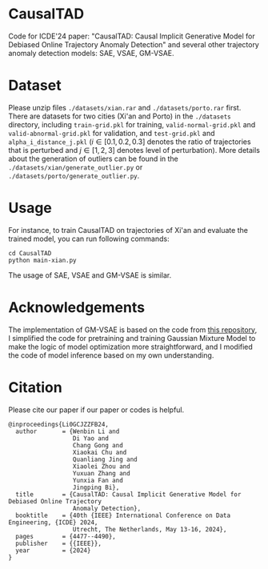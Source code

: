 # CausalTAD
Code for ICDE'24 paper: "CausalTAD: Causal Implicit Generative Model for Debiased Online Trajectory Anomaly Detection" and several other trajectory anomaly detection models: SAE, VSAE, GM-VSAE.

# Dataset
Please unzip files `./datasets/xian.rar` and `./datasets/porto.rar` first.
There are datasets for two cities (Xi'an and Porto) in the `./datasets` directory, including `train-grid.pkl` for training, `valid-normal-grid.pkl` and `valid-abnormal-grid.pkl` for validation, and `test-grid.pkl` and `alpha_i_distance_j.pkl` ($i \in [0.1, 0.2, 0.3]$ denotes the ratio of trajectories that is perturbed and $j \in [1, 2, 3]$ denotes level of perturbation). More details about the generation of outliers can be found in the `./datasets/xian/generate_outlier.py` or `./datasets/porto/generate_outlier.py`.

# Usage
For instance, to train CausalTAD on trajectories of Xi'an and evaluate the trained model, you can run following commands:
```
cd CausalTAD
python main-xian.py
```
The usage of SAE, VSAE and GM-VSAE is similar.

# Acknowledgements
The implementation of GM-VSAE is based on the code from [this repository](https://github.com/chwang0721/GM-VSAE), I simplified the code for pretraining and training Gaussian Mixture Model to make the logic of model optimization more straightforward, and I modified the code of model inference based on my own understanding.

# Citation
Please cite our paper if our paper or codes is helpful.

```
@inproceedings{Li0GCJZZFB24,
  author       = {Wenbin Li and
                  Di Yao and
                  Chang Gong and
                  Xiaokai Chu and
                  Quanliang Jing and
                  Xiaolei Zhou and
                  Yuxuan Zhang and
                  Yunxia Fan and
                  Jingping Bi},
  title        = {CausalTAD: Causal Implicit Generative Model for Debiased Online Trajectory
                  Anomaly Detection},
  booktitle    = {40th {IEEE} International Conference on Data Engineering, {ICDE} 2024,
                  Utrecht, The Netherlands, May 13-16, 2024},
  pages        = {4477--4490},
  publisher    = {{IEEE}},
  year         = {2024}
}
```
